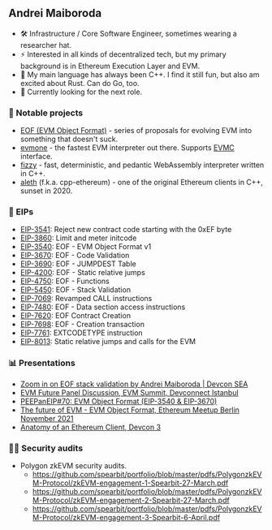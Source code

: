## Andrei Maiboroda

- 🛠️ Infrastructure / Core Software Engineer, sometimes wearing a researcher hat.
- ⚡ Interested in all kinds of decentralized tech, but my primary background is in Ethereum Execution Layer and EVM.
- 🦀 My main language has always been C++. I find it still fun, but also am excited about Rust. Can do Go, too.
- 🚀 Currently looking for the next role.

### 🔧 Notable projects

- [EOF (EVM Object Format)](https://github.com/ipsilon/eof) - series of proposals for evolving EVM into something that doesn't suck.
- [evmone](https://github.com/ipsilon/evmone) - the fastest EVM interpreter out there. Supports [EVMC](https://github.com/ipsilon/evmc) interface.
- [fizzy](https://github.com/wasmx/fizzy) - fast, deterministic, and pedantic WebAssembly interpreter written in C++.
- [aleth](https://github.com/ethereum/aleth) (f.k.a. cpp-ethereum) - one of the original Ethereum clients in C++, sunset in 2020.

### 📝 EIPs

- [EIP-3541](https://eips.ethereum.org/EIPS/eip-3541): Reject new contract code starting with the 0xEF byte
- [EIP-3860](https://eips.ethereum.org/EIPS/eip-3860): Limit and meter initcode
- [EIP-3540](https://eips.ethereum.org/EIPS/eip-3540): EOF - EVM Object Format v1
- [EIP-3670](https://eips.ethereum.org/EIPS/eip-3670): EOF - Code Validation
- [EIP-3690](https://eips.ethereum.org/EIPS/eip-3690): EOF - JUMPDEST Table
- [EIP-4200](https://eips.ethereum.org/EIPS/eip-4200): EOF - Static relative jumps
- [EIP-4750](https://eips.ethereum.org/EIPS/eip-4750): EOF - Functions
- [EIP-5450](https://eips.ethereum.org/EIPS/eip-5450): EOF - Stack Validation
- [EIP-7069](https://eips.ethereum.org/EIPS/eip-7069): Revamped CALL instructions
- [EIP-7480](https://eips.ethereum.org/EIPS/eip-7480): EOF - Data section access instructions
- [EIP-7620](https://eips.ethereum.org/EIPS/eip-7620): EOF Contract Creation
- [EIP-7698](https://eips.ethereum.org/EIPS/eip-7698): EOF - Creation transaction
- [EIP-7761](https://eips.ethereum.org/EIPS/eip-7761): EXTCODETYPE instruction
- [EIP-8013](https://eips.ethereum.org/EIPS/eip-8013): Static relative jumps and calls for the EVM

### 📊 Presentations

- [Zoom in on EOF stack validation by Andrei Maiboroda | Devcon SEA](https://www.youtube.com/watch?v=80szRrNW0MM)
- [EVM Future Panel Discussion, EVM Summit, Devconnect Istanbul](https://streameth.org/65a90bf27932ebe436ba9348/watch?session=65b8f8d7a5b2d09b88ec1a1c)
- [PEEPanEIP#70: EVM Object Format (EIP-3540 & EIP-3670)](https://www.youtube.com/watch?v=GMeRA-xPp-E)
- [The future of EVM - EVM Object Format, Ethereum Meetup Berlin November 2021](https://youtu.be/wa1qCKR8ig8?t=5265)
- [Anatomy of an Ethereum Client, Devcon 3](https://www.youtube.com/watch?v=TOhvBIeSdnU)

### 🕵️‍♂️ Security audits

- Polygon zkEVM security audits.
	- https://github.com/spearbit/portfolio/blob/master/pdfs/PolygonzkEVM-Protocol/zkEVM-engagement-1-Spearbit-27-March.pdf
	- https://github.com/spearbit/portfolio/blob/master/pdfs/PolygonzkEVM-Protocol/zkEVM-engagement-2-Spearbit-27-March.pdf
	- https://github.com/spearbit/portfolio/blob/master/pdfs/PolygonzkEVM-Protocol/zkEVM-engagement-3-Spearbit-6-April.pdf